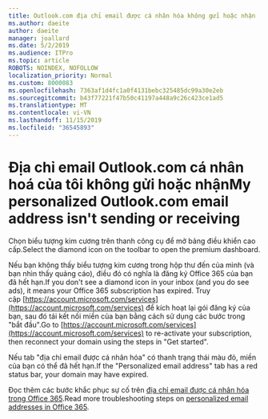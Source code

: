 ```yaml
---
title: Outlook.com địa chỉ email được cá nhân hóa không gửi hoặc nhận
ms.author: daeite
author: daeite
manager: joallard
ms.date: 5/2/2019
ms.audience: ITPro
ms.topic: article
ROBOTS: NOINDEX, NOFOLLOW
localization_priority: Normal
ms.custom: 8000083
ms.openlocfilehash: 7363af1d4fc1a0f4131bebc325485dc99a30e2eb
ms.sourcegitcommit: b43f77221f47b50c41197a448a9c26c423ce1ad5
ms.translationtype: MT
ms.contentlocale: vi-VN
ms.lasthandoff: 11/15/2019
ms.locfileid: "36545893"
---
```

# <a name="my-personalized-outlookcom-email-address-isnt-sending-or-receiving"></a><span data-ttu-id="620a1-102">Địa chỉ email Outlook.com cá nhân hoá của tôi không gửi hoặc nhận</span><span class="sxs-lookup"><span data-stu-id="620a1-102">My personalized Outlook.com email address isn't sending or receiving</span></span>

<span data-ttu-id="620a1-103">Chọn biểu tượng kim cương trên thanh công cụ để mở bảng điều khiển cao cấp.</span><span class="sxs-lookup"><span data-stu-id="620a1-103">Select the diamond icon on the toolbar to open the premium dashboard.</span></span>

<span data-ttu-id="620a1-104">Nếu bạn không thấy biểu tượng kim cương trong hộp thư đến của mình (và bạn nhìn thấy quảng cáo), điều đó có nghĩa là đăng ký Office 365 của bạn đã hết hạn.</span><span class="sxs-lookup"><span data-stu-id="620a1-104">If you don't see a diamond icon in your inbox (and you do see ads), it means your Office 365 subscription has expired.</span></span> <span data-ttu-id="620a1-105">Truy cập [https://account.microsoft.com/services](https://account.microsoft.com/services) để kích hoạt lại gói đăng ký của bạn, sau đó tái kết nối miền của bạn bằng cách sử dụng các bước trong "bắt đầu".</span><span class="sxs-lookup"><span data-stu-id="620a1-105">Go to [https://account.microsoft.com/services](https://account.microsoft.com/services) to re-activate your subscription, then reconnect your domain using the steps in "Get started".</span></span>

<span data-ttu-id="620a1-106">Nếu tab "địa chỉ email được cá nhân hóa" có thanh trạng thái màu đỏ, miền của bạn có thể đã hết hạn.</span><span class="sxs-lookup"><span data-stu-id="620a1-106">If the "Personalized email address" tab has a red status bar, your domain may have expired.</span></span>

<span data-ttu-id="620a1-107">Đọc thêm các bước khắc phục sự cố trên [địa chỉ email được cá nhân hóa trong Office 365](https://support.office.com/article/75416a58-b225-4c02-8c07-8979403b427b?wt.mc_id=Office_Outlook_com_Alchemy).</span><span class="sxs-lookup"><span data-stu-id="620a1-107">Read more troubleshooting steps on [personalized email addresses in Office 365](https://support.office.com/article/75416a58-b225-4c02-8c07-8979403b427b?wt.mc_id=Office_Outlook_com_Alchemy).</span></span>